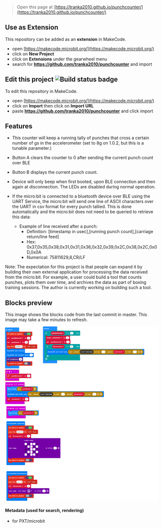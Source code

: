 
> Open this page at [https://tranka2010.github.io/punchcounter/](https://tranka2010.github.io/punchcounter/)

## Use as Extension

This repository can be added as an **extension** in MakeCode.

* open [https://makecode.microbit.org/](https://makecode.microbit.org/)
* click on **New Project**
* click on **Extensions** under the gearwheel menu
* search for **https://github.com/tranka2010/punchcounter** and import

## Edit this project ![Build status badge](https://github.com/tranka2010/punchcounter/workflows/MakeCode/badge.svg)

To edit this repository in MakeCode.

* open [https://makecode.microbit.org/](https://makecode.microbit.org/)
* click on **Import** then click on **Import URL**
* paste **https://github.com/tranka2010/punchcounter** and click import

## Features

* This counter will keep a running tally of punches that cross a certain number of gs in the accelerometer (set to 8g on 1.0.2, but this is a tunable parameter.)  
* Button A clears the counter to 0 after sending the current punch count over BLE
* Button B displays the current punch count.
* Device will only beep when first booted, upon BLE connection and then again at disconnection. The LEDs are disabled during normal operation.

* If the micro:bit is connected to a bluetooth device over BLE using the UART Service, the micro:bit will send one line of ASCII characters over the UART in csv format for every punch tallied.  This is done automatically and the micro:bit does not need to be queried to retrieve this data:
    * Example of line received after a punch:
      * Definition: [timestamp in usec],[running punch count],[carriage return/line feed]
      * Hex: 0x37,0x35,0x38,0x31,0x31,0x36,0x32,0x39,0x2C,0x38,0x2C,0x0D,0x0A
      * Numerical: 75811629,8,CR/LF
      
Note: The expectation for this project is that people can expand it by building their own external application for processing the data received from the micro:bit.  For example, a user could build a tool that counts punches, plots them over time, and archives the data as part of boxing training sessions.  The author is currently working on building such a tool.
    
## Blocks preview

This image shows the blocks code from the last commit in master.
This image may take a few minutes to refresh.

![A rendered view of the blocks](https://github.com/tranka2010/punchcounter/raw/master/.github/makecode/blocks.png)

#### Metadata (used for search, rendering)

* for PXT/microbit
<script src="https://makecode.com/gh-pages-embed.js"></script><script>makeCodeRender("{{ site.makecode.home_url }}", "{{ site.github.owner_name }}/{{ site.github.repository_name }}");</script>
